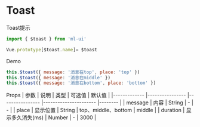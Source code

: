 # Toast

Toast提示
```js
import { $toast } from 'ml-ui'

Vue.prototype[$toast.name]= $toast
```

Demo
```js
this.$toast({ message: '消息在top', place: 'top' })
this.$toast({ message: '消息在middle' })
this.$toast({ message: '消息在bottom', place: 'bottom' })
```
Props
| 参数          | 说明            | 类型            | 可选值                 | 默认值   |
|-------------  |---------------- |---------------- |---------------------- |-------- |
| message         | 内容   | String  | - | - |
| place         | 显示位置   | String  | top、middle、bottom  | middle |
| duration         | 显示多久消失(ms)   | Number  | - | 3000 |
